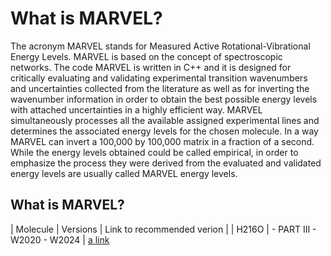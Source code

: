 # What is MARVEL?

The acronym MARVEL stands for Measured Active Rotational-Vibrational Energy Levels. MARVEL is based on the concept of spectroscopic networks. The code MARVEL is written in C++ and it is designed for 
critically evaluating and validating experimental transition wavenumbers and uncertainties collected from the literature as well as for inverting the wavenumber information in order to obtain the best 
possible energy levels with attached uncertainties in a highly efficient way. MARVEL simultaneously processes all the available assigned experimental lines and determines the associated energy levels for 
the chosen molecule. In a way MARVEL can invert a 100,000 by 100,000 matrix in a fraction of a second. While the energy levels obtained could be called empirical, in order to emphasize the process they 
were derived from the evaluated and validated energy levels are usually called MARVEL energy levels.

## What is MARVEL?

| Molecule | Versions | Link to recommended verion |
| H216O | - PART III - W2020 - W2024 | [a link](https://github.com/user/repo/blob/branch/other_file.md)
